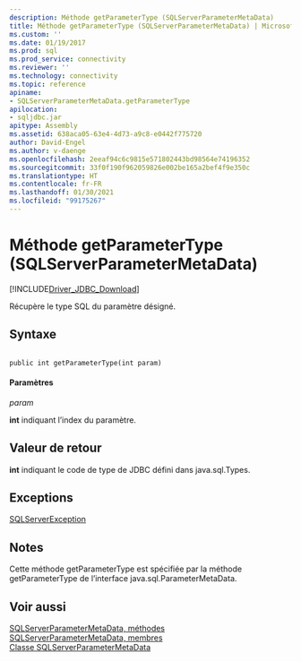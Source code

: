 ```yaml
---
description: Méthode getParameterType (SQLServerParameterMetaData)
title: Méthode getParameterType (SQLServerParameterMetaData) | Microsoft Docs
ms.custom: ''
ms.date: 01/19/2017
ms.prod: sql
ms.prod_service: connectivity
ms.reviewer: ''
ms.technology: connectivity
ms.topic: reference
apiname:
- SQLServerParameterMetaData.getParameterType
apilocation:
- sqljdbc.jar
apitype: Assembly
ms.assetid: 638aca05-63e4-4d73-a9c8-e0442f775720
author: David-Engel
ms.author: v-daenge
ms.openlocfilehash: 2eeaf94c6c9815e571802443bd98564e74196352
ms.sourcegitcommit: 33f0f190f962059826e002be165a2bef4f9e350c
ms.translationtype: HT
ms.contentlocale: fr-FR
ms.lasthandoff: 01/30/2021
ms.locfileid: "99175267"
---
```

# <a name="getparametertype-method-sqlserverparametermetadata"></a>Méthode getParameterType (SQLServerParameterMetaData)
[!INCLUDE[Driver_JDBC_Download](../../../includes/driver_jdbc_download.md)]

  Récupère le type SQL du paramètre désigné.  
  
## <a name="syntax"></a>Syntaxe  
  
```  
  
public int getParameterType(int param)  
```  
  
#### <a name="parameters"></a>Paramètres  
 *param*  
  
 **int** indiquant l’index du paramètre.  
  
## <a name="return-value"></a>Valeur de retour  
 **int** indiquant le code de type de JDBC défini dans java.sql.Types.  
  
## <a name="exceptions"></a>Exceptions  
 [SQLServerException](../../../connect/jdbc/reference/sqlserverexception-class.md)  
  
## <a name="remarks"></a>Notes  
 Cette méthode getParameterType est spécifiée par la méthode getParameterType de l’interface java.sql.ParameterMetaData.  
  
## <a name="see-also"></a>Voir aussi  
 [SQLServerParameterMetaData, méthodes](../../../connect/jdbc/reference/sqlserverparametermetadata-methods.md)   
 [SQLServerParameterMetaData, membres](../../../connect/jdbc/reference/sqlserverparametermetadata-members.md)   
 [Classe SQLServerParameterMetaData](../../../connect/jdbc/reference/sqlserverparametermetadata-class.md)  
  
  
